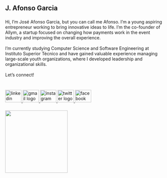<h2 align="left">J. Afonso Garcia</h2>

###

<p align="left">Hi, I’m José Afonso Garcia, but you can call me Afonso. I’m a young aspiring entrepreneur working to bring innovative ideas to life. I’m the co-founder of Allym, a startup focused on changing how payments work in the event industry and improving the overall experience.<br><br>I’m currently studying Computer Science and Software Engineering at Instituto Superior Técnico and have gained valuable experience managing large-scale youth organizations, where I developed leadership and organizational skills.<br><br>Let’s connect!</p>

###

<br clear="both">

<div align="left">
  <a href="https://www.linkedin.com/in/joseafonsogarcia/" target="_blank">
    <img src="https://raw.githubusercontent.com/maurodesouza/profile-readme-generator/master/src/assets/icons/social/linkedin/default.svg" width="52" height="40" alt="linkedin logo"  />
  </a>
  <a href="mailto:afonsogarciaalves@gmail.com" target="_blank">
    <img src="https://raw.githubusercontent.com/maurodesouza/profile-readme-generator/master/src/assets/icons/social/gmail/default.svg" width="52" height="40" alt="gmail logo"  />
  </a>
  <a href="https://www.instagram.com/j.afonsogarcia/" target="_blank">
    <img src="https://raw.githubusercontent.com/maurodesouza/profile-readme-generator/master/src/assets/icons/social/instagram/default.svg" width="52" height="40" alt="instagram logo"  />
  </a>
  <a href="https://x.com/JAfonsoGarcia" target="_blank">
    <img src="https://raw.githubusercontent.com/maurodesouza/profile-readme-generator/master/src/assets/icons/social/twitter/default.svg" width="52" height="40" alt="twitter logo"  />
  </a>
  <a href="https://www.facebook.com/Joseafonsogarciaalves" target="_blank">
    <img src="https://raw.githubusercontent.com/maurodesouza/profile-readme-generator/master/src/assets/icons/social/facebook/default.svg" width="52" height="40" alt="facebook logo"  />
  </a>
</div>

###

<div align="left">
  <img height="200" src="https://i.imgflip.com/9bdioy.gif"  />
</div>

###

